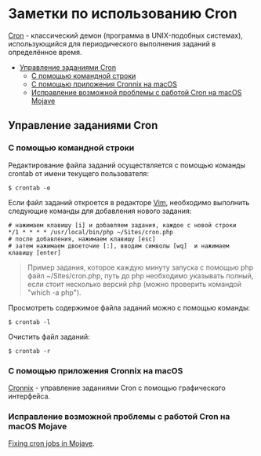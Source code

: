 # Заметки по использованию Cron

[Cron](https://ru.wikipedia.org/wiki/Cron) -  классический демон (программа в UNIX-подобных системах), использующийся для периодического выполнения заданий в определённое время.

<!--ts-->
  * [Управление заданиями Сron](#управление-заданиями-сron)
     * [C помощью командной строки](#c-помощью-командной-строки)
     * [C помощью приложения Cronnix на macOS](#c-помощью-приложения-cronnix-на-macos)
     * [Исправление возможной проблемы с работой Cron на macOS Mojave](#исправление-возможной-проблемы-с-работой-cron-на-macos-mojave)

<!-- Added by: grisha_k, at:  -->

<!--te-->

## Управление заданиями Сron

### C помощью командной строки

Редактирование файла заданий осуществляется c помощью команды crontab от имени текущего пользователя:

	$ crontab -e
	
Если файл заданий откроется в редакторе [Vim](https://ru.wikipedia.org/wiki/Vim), необходимо выполнить следующие команды для добавления нового задания:
	
	# нажимаем клавишу [i] и добавляем задания, каждое с новой строки
	*/1 * * * * /usr/local/bin/php ~/Sites/cron.php
	# после добавления, нажимаем клавишу [esc]
	# затем нажимаем двоеточие [:], вводим символы [wq]  и нажимаем клавишу [enter]
	
> Пример задания, которое каждую минуту запуска с помощью php файл ~/Sites/cron.php, путь до php необходимо указывать полный, если стоит несколько версий php (можно проверить командой "which -a php").
	
Просмотреть содержимое файла заданий можно с помощью команды:

	$ crontab -l
	
Очистить файл заданий:

	$ crontab -r
	
### C помощью приложения Cronnix на macOS

[Cronnix](https://code.google.com/archive/p/cronnix/) -  управление заданиями Cron с помощью графического интерфейса.

### Исправление возможной проблемы с работой Cron на macOS Mojave

[Fixing cron jobs in Mojave](https://blog.bejarano.io/fixing-cron-jobs-in-mojave.html).